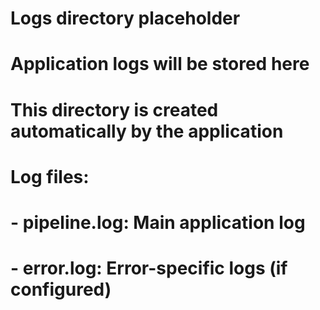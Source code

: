 # Logs directory placeholder
# Application logs will be stored here

# This directory is created automatically by the application
# Log files:
# - pipeline.log: Main application log
# - error.log: Error-specific logs (if configured)